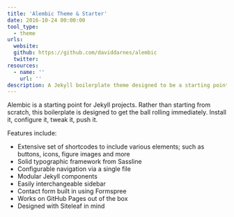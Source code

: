 ```yaml
---
title: 'Alembic Theme & Starter'
date: 2016-10-24 00:00:00
tool_type:
  - theme
urls:
  website:
  github: https://github.com/daviddarnes/alembic
  twitter:
resources:
  - name: ''
    url: ''
description: A Jekyll boilerplate theme designed to be a starting point for any Jekyll website.
---
```



Alembic is a starting point for Jekyll projects. Rather than starting from scratch, this boilerplate is designed to get the ball rolling immediately. Install it, configure it, tweak it, push it.

Features include:

* Extensive set of shortcodes to include various elements; such as buttons, icons, figure images and more
* Solid typographic framework from Sassline
* Configurable navigation via a single file
* Modular Jekyll components
* Easily interchangeable sidebar
* Contact form built in using Formspree
* Works on GitHub Pages out of the box
* Designed with Siteleaf in mind
